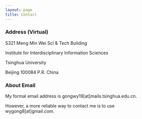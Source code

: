 ```yaml
---
layout: page
title: Contact
---
```


### Address (Virtual)

S321 Meng Min Wei Sci & Tech Building

Institute for Interdisciplinary Information Sciences

Tsinghua University

Beijing 100084 P.R. China

### About Email

My formal email address is gongwy19[at]mails.tsinghua.edu.cn.

However, a more reliable way to contact me is to use wygong8[at]gmail.com.
